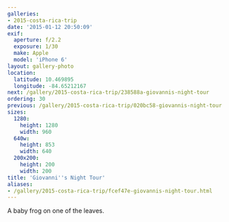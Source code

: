 ```yaml
---
galleries:
- 2015-costa-rica-trip
date: '2015-01-12 20:50:09'
exif:
  aperture: f/2.2
  exposure: 1/30
  make: Apple
  model: 'iPhone 6'
layout: gallery-photo
location:
  latitude: 10.469895
  longitude: -84.65212167
next: /gallery/2015-costa-rica-trip/238588a-giovannis-night-tour
ordering: 30
previous: /gallery/2015-costa-rica-trip/020bc58-giovannis-night-tour
sizes:
  1280:
    height: 1280
    width: 960
  640w:
    height: 853
    width: 640
  200x200:
    height: 200
    width: 200
title: 'Giovanni''s Night Tour'
aliases:
- /gallery/2015-costa-rica-trip/fcef47e-giovannis-night-tour.html
---
```


A baby frog on one of the leaves.
